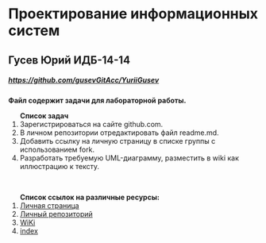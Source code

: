 # Проектирование информационных систем
## Гусев Юрий ИДБ-14-14
##### https://github.com/gusevGitAcc/YuriiGusev
**Файл содержит задачи для лабораторной работы.**<br>
<ol><strong>Список задач</strong><br>   
<li>Зарегистрироваться на сайте github.com.<br>
<li>В личном репозитории отредактировать файл readme.md.<br>
<li>Добавить ссылку на личную страницу в списке группы с использованием fork.<br>
<li>Разработать требуемую UML-диаграмму, разместить в wiki как иллюстрацию к тексту.</ol><br>
<ol><strong>Список ссылок на различные ресурсы:</strong><br>
<li><a href="https://github.com/gusevGitAcc">Личная страница</a><br>
<li><a href="https://github.com/gusevGitAcc/YuriiGusev">Личный репозиторий</a><br>
<li><a href="https://github.com/sofiazakharova/SofiaZakharova.github.io/wiki">WiKi</a><br>
<li><a href="https://gusevGitAcc/YuriiGusev">index</a></ol><br>
